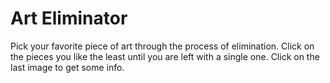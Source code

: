 # **Art Eliminator**
Pick your favorite piece of art through the process of elimination. Click on the pieces you like the least until you are left with a single one. Click on the last image to get some info.